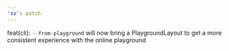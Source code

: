 ```yaml
---
'sv': patch
---
```


feat(cli): `--from-playground` will now bring a PlaygroundLayout to get a more consistent experience with the online playground
